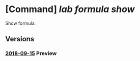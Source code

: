 # [Command] _lab formula show_

Show formula.

## Versions

### [2018-09-15](/Resources/mgmt-plane/L3N1YnNjcmlwdGlvbnMve30vcmVzb3VyY2Vncm91cHMve30vcHJvdmlkZXJzL21pY3Jvc29mdC5kZXZ0ZXN0bGFiL2xhYnMve30vZm9ybXVsYXMve30=/2018-09-15.xml) **Preview**

<!-- mgmt-plane /subscriptions/{}/resourcegroups/{}/providers/microsoft.devtestlab/labs/{}/formulas/{} 2018-09-15 -->

